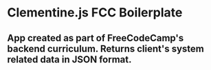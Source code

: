 # Clementine.js FCC Boilerplate

## App created as part of FreeCodeCamp's backend curriculum. Returns client's system related data in JSON format. 